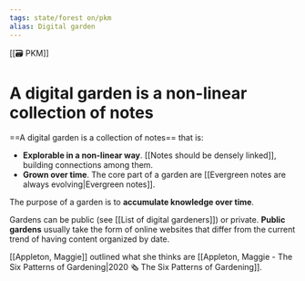 ```yaml
---
tags: state/forest on/pkm
alias: Digital garden
---
```


[[🗃️ PKM]]

# A digital garden is a non-linear collection of notes

==A digital garden is a collection of notes== that is:

- **Explorable in a non-linear way**. [[Notes should be densely linked]], building connections among them.
- **Grown over time**. The core part of a garden are [[Evergreen notes are always evolving|Evergreen notes]].

The purpose of a garden is to **accumulate knowledge over time**.

Gardens can be public (see [[List of digital gardeners]]) or private. **Public gardens** usually take the form of online websites that differ from the current trend of having content organized by date.

[[Appleton, Maggie]] outlined what she thinks are [[Appleton, Maggie - The Six Patterns of Gardening|2020 🗞️ The Six Patterns of Gardening]].